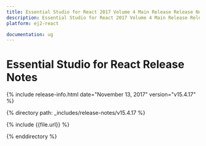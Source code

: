 ```yaml
---
title: Essential Studio for React 2017 Volume 4 Main Release Release Notes  
description: Essential Studio for React 2017 Volume 4 Main Release Release Notes  
platform: ej2-react

documentation: ug
---
```


# Essential Studio for  React  Release Notes  

{% include release-info.html date="November 13, 2017"  version="v15.4.17" %} 

{% directory path: _includes/release-notes/v15.4.17 %}

{% include {{file.url}} %}

{% enddirectory %}
